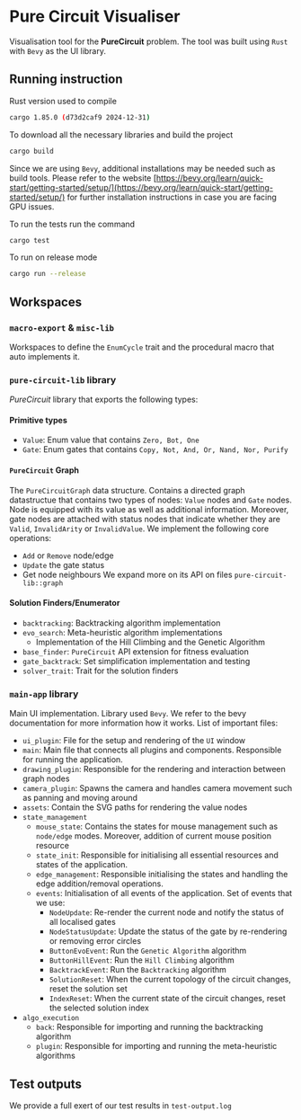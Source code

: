 # Pure Circuit Visualiser

Visualisation tool for the __PureCircuit__ problem.
The tool was built using `Rust` with `Bevy`
as the UI library.

## Running instruction

Rust version used to compile

```bash
cargo 1.85.0 (d73d2caf9 2024-12-31)
```

To download all the necessary libraries and build the project

```bash
cargo build
```

Since we are using `Bevy`, additional
installations may be needed such as build tools.
Please refer to the website
[https://bevy.org/learn/quick-start/getting-started/setup/](https://bevy.org/learn/quick-start/getting-started/setup/)
for further installation instructions in case you are facing GPU issues.  

To run the tests run the command

```bash
cargo test
```

To run on release mode

```bash
cargo run --release
```

## Workspaces

### `macro-export` & `misc-lib`

Workspaces to define the `EnumCycle`
trait and the procedural macro that
auto implements it.

### `pure-circuit-lib` library

*PureCircuit* library that exports the following types:

#### Primitive types

* `Value`: Enum value that contains `Zero, Bot, One`
* `Gate`: Enum gates that contains `Copy, Not, And, Or, Nand, Nor, Purify`

#### `PureCircuit` Graph

The `PureCircuitGraph` data structure. Contains a directed
graph datastructue that contains two types of nodes:
`Value` nodes and `Gate` nodes. Node is equipped
with its value as well as additional information. Moreover,
gate nodes are attached with status nodes that indicate
whether they are `Valid`, `InvalidArity` or `InvalidValue`.
We implement the following core operations:

* `Add` or `Remove` node/edge
* `Update` the gate status
* Get node neighbours
We expand more on its API on files `pure-circuit-lib::graph`

#### Solution Finders/Enumerator

* `backtracking`: Backtracking algorithm implementation
* `evo_search`: Meta-heuristic algorithm implementations
  * Implementation of the Hill Climbing and the Genetic Algorithm
* `base_finder`: `PureCircuit` API extension for fitness evaluation
* `gate_backtrack`: Set simplification implementation and testing
* `solver_trait`: Trait for the solution finders

### `main-app` library

Main UI implementation. Library used `Bevy`.
We refer to the bevy documentation for more information how it works.
List of important files:

* `ui_plugin`: File for the setup and rendering of the `UI` window
* `main`: Main file that connects all plugins and components. Responsible for running the application.
* `drawing_plugin`: Responsible for the rendering and interaction between graph nodes
* `camera_plugin`: Spawns the camera and handles camera movement such as panning and moving around
* `assets`: Contain the SVG paths for rendering the value nodes
* `state_management`
  * `mouse_state`: Contains the states for mouse management such as `node/edge` modes. Moreover, addition of current mouse position resource
  * `state_init`: Responsible for initialising all essential resources and states of the application.
  * `edge_management`: Responsible initialising the states and handling the edge addition/removal operations.
  * `events`: Initialisation of all events of the application. Set of events that we use:
    * `NodeUpdate`: Re-render the current node and notify the status of all localised gates
    * `NodeStatusUpdate`: Update the status of the gate by re-rendering or removing error circles
    * `ButtonEvoEvent`: Run the `Genetic Algorithm` algorithm
    * `ButtonHillEvent`: Run the `Hill Climbing` algorithm
    * `BacktrackEvent`: Run the `Backtracking` algorithm
    * `SolutionReset`: When the current topology of the circuit changes, reset the solution set
    * `IndexReset`: When the current state of the circuit changes, reset the selected solution index
* `algo_execution`
  * `back`: Responsible for importing and running the backtracking algorithm
  * `plugin`: Responsible for importing and running the meta-heuristic algorithms

## Test outputs

We provide a full exert of our test results in `test-output.log`
